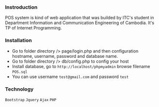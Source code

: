 ### Instroduction


POS system is kind of web application that was builded by ITC's student in Department Information and Communication Engineering of Cambodia. It's TP of Internet Programming. 

### Installation

* Go to folder directory /> page/login.php and then configuration hostname, username, password and database name.
* Go to folder directory /> db/config.php to config your host
* Install database, go to `http://localhost/phpmyadmin` browse filename `POS.sql`
* You can use username `test@gmail.com` and password `test`

### Technology
`Bootstrap`
`Jquery`
`Ajax`
`PHP`
